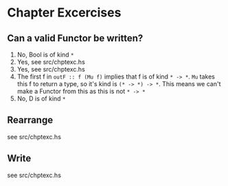 # Chapter Excercises
## Can a valid Functor be written?
1. No, Bool is of kind `*`
2. Yes, see src/chptexc.hs
3. Yes, see src/chptexc.hs
4. The first f in `outF :: f (Mu f)` implies that f is of kind `* -> *`. `Mu` takes this f to return a type, so it's kind is `(* -> *) -> *`. This means we can't make a Functor from this as this is not `* -> *`
5. No, D is of kind `*`

## Rearrange
see src/chptexc.hs

## Write
see src/chptexc.hs
